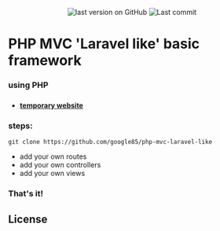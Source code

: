 <p align="center">
    <img src="https://img.shields.io/github/v/tag/google85/php-mvc-laravel-like?label=latest&style=plastic" alt="last version on GitHub"/>&nbsp;<img src="https://img.shields.io/github/last-commit/google85/php-mvc-laravel-like/main?label=last%20update&style=plastic" alt="Last commit"/>
</p>

# PHP MVC 'Laravel like' basic framework
### using PHP

### 
- **[temporary website](https://florinboy.com/website/mvc/)**

### steps:
```
git clone https://github.com/google85/php-mvc-laravel-like
```
- add your own routes
- add your own controllers
- add your own views

### That's it!


## License

